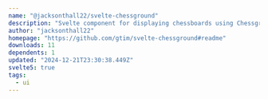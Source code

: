 ```yaml
---
name: "@jacksonthall22/svelte-chessground"
description: "Svelte component for displaying chessboards using Chessground."
author: "jacksonthall22"
homepage: "https://github.com/gtim/svelte-chessground#readme"
downloads: 11
dependents: 1
updated: "2024-12-21T23:30:38.449Z"
svelte5: true
tags: 
  - ui
---
```

